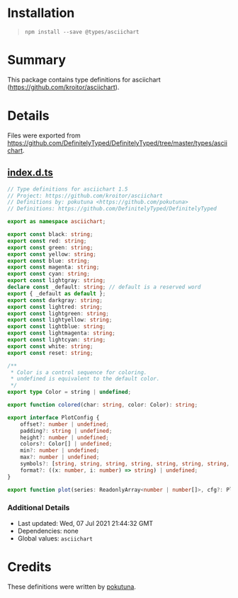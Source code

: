# Installation
> `npm install --save @types/asciichart`

# Summary
This package contains type definitions for asciichart (https://github.com/kroitor/asciichart).

# Details
Files were exported from https://github.com/DefinitelyTyped/DefinitelyTyped/tree/master/types/asciichart.
## [index.d.ts](https://github.com/DefinitelyTyped/DefinitelyTyped/tree/master/types/asciichart/index.d.ts)
````ts
// Type definitions for asciichart 1.5
// Project: https://github.com/kroitor/asciichart
// Definitions by: pokutuna <https://github.com/pokutuna>
// Definitions: https://github.com/DefinitelyTyped/DefinitelyTyped

export as namespace asciichart;

export const black: string;
export const red: string;
export const green: string;
export const yellow: string;
export const blue: string;
export const magenta: string;
export const cyan: string;
export const lightgray: string;
declare const _default: string; // default is a reserved word
export { _default as default };
export const darkgray: string;
export const lightred: string;
export const lightgreen: string;
export const lightyellow: string;
export const lightblue: string;
export const lightmagenta: string;
export const lightcyan: string;
export const white: string;
export const reset: string;

/**
 * Color is a control sequence for coloring.
 * undefined is equivalent to the default color.
 */
export type Color = string | undefined;

export function colored(char: string, color: Color): string;

export interface PlotConfig {
    offset?: number | undefined;
    padding?: string | undefined;
    height?: number | undefined;
    colors?: Color[] | undefined;
    min?: number | undefined;
    max?: number | undefined;
    symbols?: [string, string, string, string, string, string, string, string, string, string] | undefined;
    format?: ((x: number, i: number) => string) | undefined;
}

export function plot(series: ReadonlyArray<number | number[]>, cfg?: PlotConfig): string;

````

### Additional Details
 * Last updated: Wed, 07 Jul 2021 21:44:32 GMT
 * Dependencies: none
 * Global values: `asciichart`

# Credits
These definitions were written by [pokutuna](https://github.com/pokutuna).
